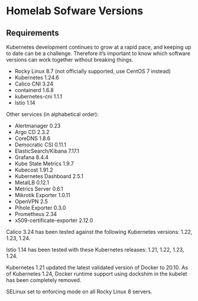 # Homelab Sofware Versions

## Requirements

Kubernetes development continues to grow at a rapid pace, and keeping up to date can be a challenge. Therefore it’s important to know which software versions can work together without breaking things.

* Rocky Linux 8.7 (not officially supported, use CentOS 7 instead)
* Kubernetes 1.24.6
* Calico CNI 3.24
* containerd 1.6.8
* kubernetes-cni 1.1.1
* Istio 1.14

Other services (in alphabetical order):

* Alertmanager 0.23
* Argo CD 2.3.2
* CoreDNS 1.8.6
* Democratic CSI 0.11.1
* ElasticSearch/Kibana 7.17.1
* Grafana 8.4.4
* Kube State Metrics 1.9.7
* Kubecost 1.91.2
* Kubernetes Dashboard 2.5.1
* MetalLB 0.12.1
* Metrics Server 0.6.1
* Mikrotik Exporter 1.0.11
* OpenVPN 2.5
* Pihole Exporter 0.3.0
* Prometheus 2.34
* x509-certificate-exporter 2.12.0

Calico 3.24 has been tested against the following Kubernetes versions: 1.22, 1.23, 1.24.

Istio 1.14 has been tested with these Kubernetes releases: 1.21, 1.22, 1.23, 1.24.

Kubernetes 1.21 updated the latest validated version of Docker to 20.10. As of Kubernetes 1.24, Docker runtime support using dockshim in the kubelet has been completely removed.

SELinux set to enforcing mode on all Rocky Linux 8 servers.
